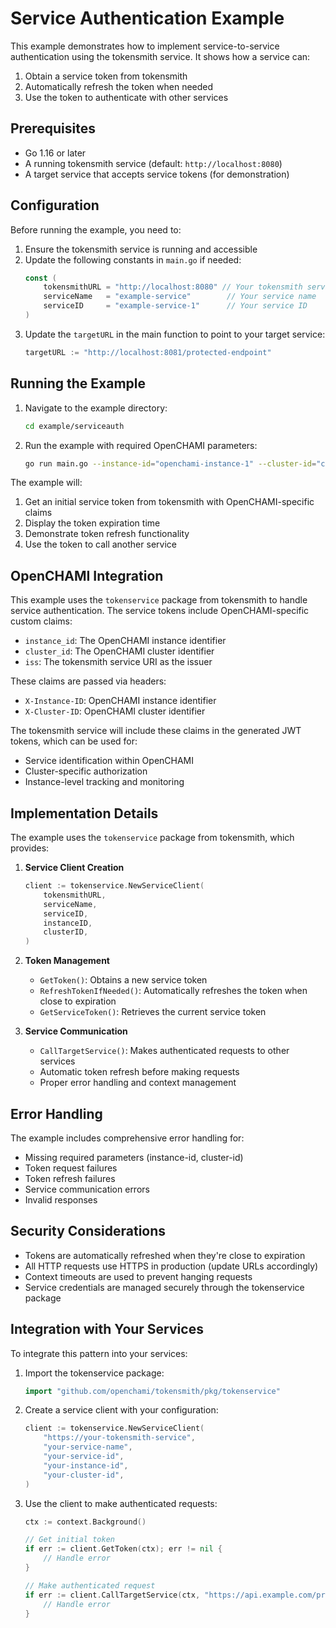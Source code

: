 <!--
Copyright © 2025 OpenCHAMI a Series of LF Projects, LLC

SPDX-License-Identifier: MIT
-->

# Service Authentication Example

This example demonstrates how to implement service-to-service authentication using the tokensmith service. It shows how a service can:
1. Obtain a service token from tokensmith
2. Automatically refresh the token when needed
3. Use the token to authenticate with other services

## Prerequisites

- Go 1.16 or later
- A running tokensmith service (default: `http://localhost:8080`)
- A target service that accepts service tokens (for demonstration)

## Configuration

Before running the example, you need to:

1. Ensure the tokensmith service is running and accessible
2. Update the following constants in `main.go` if needed:
   ```go
   const (
       tokensmithURL = "http://localhost:8080" // Your tokensmith service URL
       serviceName   = "example-service"        // Your service name
       serviceID     = "example-service-1"      // Your service ID
   )
   ```
3. Update the `targetURL` in the main function to point to your target service:
   ```go
   targetURL := "http://localhost:8081/protected-endpoint"
   ```

## Running the Example

1. Navigate to the example directory:
   ```bash
   cd example/serviceauth
   ```

2. Run the example with required OpenCHAMI parameters:
   ```bash
   go run main.go --instance-id="openchami-instance-1" --cluster-id="cluster-1"
   ```

The example will:
1. Get an initial service token from tokensmith with OpenCHAMI-specific claims
2. Display the token expiration time
3. Demonstrate token refresh functionality
4. Use the token to call another service

## OpenCHAMI Integration

This example uses the `tokenservice` package from tokensmith to handle service authentication. The service tokens include OpenCHAMI-specific custom claims:

- `instance_id`: The OpenCHAMI instance identifier
- `cluster_id`: The OpenCHAMI cluster identifier
- `iss`: The tokensmith service URI as the issuer

These claims are passed via headers:
- `X-Instance-ID`: OpenCHAMI instance identifier
- `X-Cluster-ID`: OpenCHAMI cluster identifier

The tokensmith service will include these claims in the generated JWT tokens, which can be used for:
- Service identification within OpenCHAMI
- Cluster-specific authorization
- Instance-level tracking and monitoring

## Implementation Details

The example uses the `tokenservice` package from tokensmith, which provides:

1. **Service Client Creation**
   ```go
   client := tokenservice.NewServiceClient(
       tokensmithURL,
       serviceName,
       serviceID,
       instanceID,
       clusterID,
   )
   ```

2. **Token Management**
   - `GetToken()`: Obtains a new service token
   - `RefreshTokenIfNeeded()`: Automatically refreshes the token when close to expiration
   - `GetServiceToken()`: Retrieves the current service token

3. **Service Communication**
   - `CallTargetService()`: Makes authenticated requests to other services
   - Automatic token refresh before making requests
   - Proper error handling and context management

## Error Handling

The example includes comprehensive error handling for:
- Missing required parameters (instance-id, cluster-id)
- Token request failures
- Token refresh failures
- Service communication errors
- Invalid responses

## Security Considerations

- Tokens are automatically refreshed when they're close to expiration
- All HTTP requests use HTTPS in production (update URLs accordingly)
- Context timeouts are used to prevent hanging requests
- Service credentials are managed securely through the tokenservice package

## Integration with Your Services

To integrate this pattern into your services:

1. Import the tokenservice package:
   ```go
   import "github.com/openchami/tokensmith/pkg/tokenservice"
   ```

2. Create a service client with your configuration:
   ```go
   client := tokenservice.NewServiceClient(
       "https://your-tokensmith-service",
       "your-service-name",
       "your-service-id",
       "your-instance-id",
       "your-cluster-id",
   )
   ```

3. Use the client to make authenticated requests:
   ```go
   ctx := context.Background()

   // Get initial token
   if err := client.GetToken(ctx); err != nil {
       // Handle error
   }

   // Make authenticated request
   if err := client.CallTargetService(ctx, "https://api.example.com/protected"); err != nil {
       // Handle error
   }
   ```
